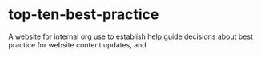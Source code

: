 # top-ten-best-practice
A website for internal org use to establish  help guide decisions about best practice for website content updates, and  

